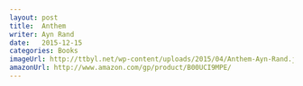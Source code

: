 ```yaml
---
layout: post
title:  Anthem
writer: Ayn Rand
date:   2015-12-15
categories: Books
imageUrl: http://ttbyl.net/wp-content/uploads/2015/04/Anthem-Ayn-Rand.jpg
amazonUrl: http://www.amazon.com/gp/product/B00UCI9MPE/
---
```


